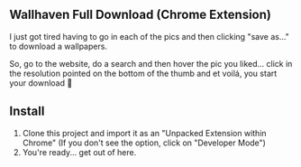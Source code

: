 Wallhaven Full Download (Chrome Extension)
--

I just got tired having to go in each of the pics and then clicking "save as..." to download a wallpapers.

So, go to the website, do a search and then hover the pic you liked... click in the resolution pointed on the bottom of the thumb and et voilá, you start your download :tada:

## Install

1. Clone this project and import it as an "Unpacked Extension within Chrome" (If you don't see the option, click on "Developer Mode")
2. You're ready... get out of here.
